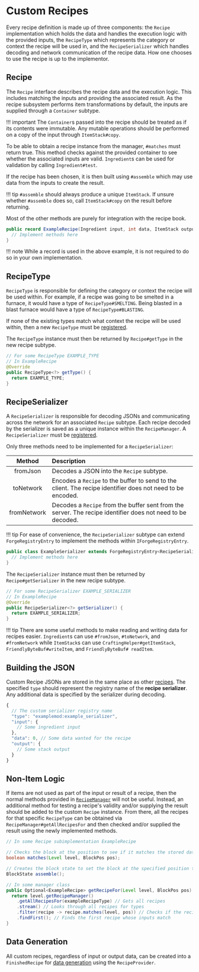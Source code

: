 Custom Recipes
==============

Every recipe definition is made up of three components: the `Recipe` implementation which holds the data and handles the execution logic with the provided inputs, the `RecipeType` which represents the category or context the recipe will be used in, and the `RecipeSerializer` which handles decoding and network communication of the recipe data. How one chooses to use the recipe is up to the implementor.

Recipe
------

The `Recipe` interface describes the recipe data and the execution logic. This includes matching the inputs and providing the associated result. As the recipe subsystem performs item transformations by default, the inputs are supplied through a `Container` subtype.

!!! important
    The `Container`s passed into the recipe should be treated as if its contents were immutable. Any mutable operations should be performed on a copy of the input through `ItemStack#copy`.

To be able to obtain a recipe instance from the manager, `#matches` must return true. This method checks against the provided container to see whether the associated inputs are valid. `Ingredient`s can be used for validation by calling `Ingredient#test`.

If the recipe has been chosen, it is then built using `#assemble` which may use data from the inputs to create the result.

!!! tip
    `#assemble` should always produce a unique `ItemStack`. If unsure whether `#assemble` does so, call `ItemStack#copy` on the result before returning.

Most of the other methods are purely for integration with the recipe book.

```java
public record ExampleRecipe(Ingredient input, int data, ItemStack output) implements Recipe<Container> {
  // Implement methods here
}
```

!!! note
    While a record is used in the above example, it is not required to do so in your own implementation.

RecipeType
----------

`RecipeType` is responsible for defining the category or context the recipe will be used within. For example, if a recipe was going to be smelted in a furnace, it would have a type of `RecipeType#SMELTING`. Being blasted in a blast furnace would have a type of `RecipeType#BLASTING`.

If none of the existing types match what context the recipe will be used within, then a new `RecipeType` must be [registered][nonforge].

The `RecipeType` instance must then be returned by `Recipe#getType` in the new recipe subtype.

```java
// For some RecipeType EXAMPLE_TYPE
// In ExampleRecipe
@Override
public RecipeType<?> getType() {
  return EXAMPLE_TYPE;
}
```

RecipeSerializer
----------------

A `RecipeSerializer` is responsible for decoding JSONs and communicating across the network for an associated `Recipe` subtype. Each recipe decoded by the serializer is saved as a unique instance within the `RecipeManager`. A `RecipeSerializer` must be [registered][forge].

Only three methods need to be implemented for a `RecipeSerializer`:

| Method      | Description                                                                                                 |
|:-----------:|:----------------------------------------------------------------------------------------------------------- |
| fromJson    | Decodes a JSON into the `Recipe` subtype.                                                                   |
| toNetwork   | Encodes a `Recipe` to the buffer to send to the client. The recipe identifier does not need to be encoded.  |
| fromNetwork | Decodes a `Recipe` from the buffer sent from the server. The recipe identifier does not need to be decoded. |

!!! tip
    For ease of convenience, the `RecipeSerializer` subtype can extend `ForgeRegistryEntry` to implement the methods within `IForgeRegistryEntry`.

```java
public class ExampleSerializer extends ForgeRegistryEntry<RecipeSerializer<?>> implements RecipeSerializer<ExampleRecipe> {
  // Implement methods here
}
```

The `RecipeSerializer` instance must then be returned by `Recipe#getSerializer` in the new recipe subtype.

```java
// For some RecipeSerializer EXAMPLE_SERIALIZER
// In ExampleRecipe
@Override
public RecipeSerializer<?> getSerializer() {
  return EXAMPLE_SERIALIZER;
}
```

!!! tip
    There are some useful methods to make reading and writing data for recipes easier. `Ingredient`s can use `#fromJson`, `#toNetwork`, and `#fromNetwork` while `ItemStack`s can use `CraftingHelper#getItemStack`, `FriendlyByteBuf#writeItem`, and `FriendlyByteBuf# readItem`.

Building the JSON
-----------------

Custom Recipe JSONs are stored in the same place as other [recipes][json]. The specified `type` should represent the registry name of the **recipe serializer**. Any additional data is specified by the serializer during decoding.

```js
{
  // The custom serializer registry name
  "type": "examplemod:example_serializer",
  "input": {
    // Some ingredient input
  },
  "data": 0, // Some data wanted for the recipe
  "output": {
    // Some stack output
  }
}
```

Non-Item Logic
--------------

If items are not used as part of the input or result of a recipe, then the normal methods provided in [`RecipeManager`][manager] will not be useful. Instead, an additional method for testing a recipe's validity and/or supplying the result should be added to the custom `Recipe` instance. From there, all the recipes for that specific `RecipeType` can be obtained via `RecipeManager#getAllRecipesFor` and then checked and/or supplied the result using the newly implemented methods.

```java
// In some Recipe subimplementation ExampleRecipe

// Checks the block at the position to see if it matches the stored data
boolean matches(Level level, BlockPos pos);

// Creates the block state to set the block at the specified position to
BlockState assemble();

// In some manager class
public Optional<ExampleRecipe> getRecipeFor(Level level, BlockPos pos) {
  return level.getRecipeManager()
    .getAllRecipesFor(exampleRecipeType) // Gets all recipes
    .stream() // Looks through all recipes for types
    .filter(recipe -> recipe.matches(level, pos)) // Checks if the recipe inputs are valid
    .findFirst(); // Finds the first recipe whose inputs match
}
```

Data Generation
---------------

All custom recipes, regardless of input or output data, can be created into a `FinishedRecipe` for [data generation][datagen] using the `RecipeProvider`.

[nonforge]: ../../../concepts/registries.md#registries-that-arent-forge-registries
[forge]: ../../../concepts/registries.md#methods-for-registering
[json]: https://minecraft.fandom.com/wiki/Recipe#JSON_format
[manager]: ./index.md#recipe-manager
[datagen]: ../../../datagen/server/recipes.md#custom-recipe-serializers
